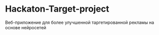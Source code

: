 # Hackaton-Target-project
Веб-приложение для более улучшенной таргетированной рекламы на основе нейросетей
